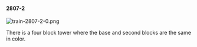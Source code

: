 #### 2807-2
![train-2807-2-0.png](https://github.com/lil-lab/nlvr/raw/master/nlvr/train/images/14/train-2807-2-0.png "train-2807-2-0.png")

There is a four block tower where the base and second blocks are the same in color.